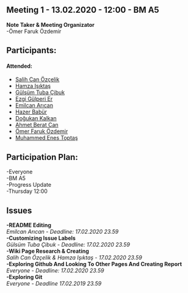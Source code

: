 ## Meeting 1 - 13.02.2020 - 12:00 - BM A5  

**Note Taker & Meeting Organizator**  
-Ömer Faruk Özdemir

## Participants:  

#### Attended:  
  * [Salih Can Özçelik](https://github.com/bounswe/bounswe2020group6/)
  * [Hamza Işıktaş](https://github.com/bounswe/bounswe2020group6/)
  * [Gülsüm Tuba Çibuk](https://github.com/bounswe/bounswe2020group6/)
  * [Ezgi Gülperi Er](https://github.com/bounswe/bounswe2020group6/)
  * [Emilcan Arıcan](https://github.com/bounswe/bounswe2020group6/)
  * [Hazer Babür](https://github.com/bounswe/bounswe2020group6/)
  * [Doğukan Kalkan](https://github.com/bounswe/bounswe2020group6/)
  * [Ahmet Berat Can](https://github.com/bounswe/bounswe2020group6/)
  * [Ömer Faruk Özdemir](https://github.com/bounswe/bounswe2020group6/)
  * [Muhammed Enes Toptaş](https://github.com/bounswe/bounswe2020group6/)
  

## Participation Plan:  
-Everyone  
-BM A5  
-Progress Update  
-Thursday 12:00   


Issues  
------  
**-README Editing**  
_Emilcan Arıcan - Deadline: 17.02.2020 23.59_  
**-Customizing Issue Labels**   
_Gülsüm Tuba Çibuk - Deadline: 17.02.2020 23.59_    
**-Wiki Page Research & Creating**  
_Salih Can Özçelik & Hamza Işıktaş - 17.02.2020 23.59_  
**-Exploring Github And Looking To Other Pages And Creating Report**    
_Everyone -  Deadline: 17.02.2020 23.59_    
**-Exploring Git**  
_Everyone - Deadline 17.02.2019 23.59_    

